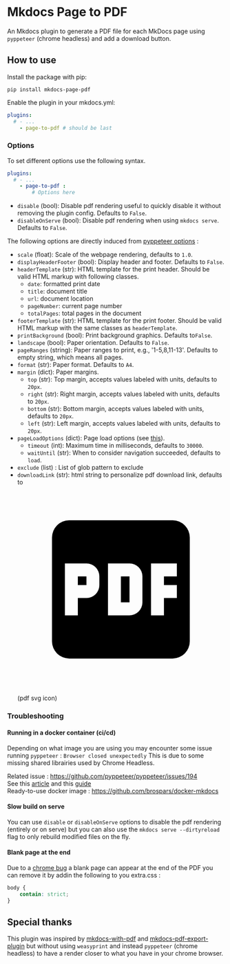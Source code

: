 # Mkdocs Page to PDF

An Mkdocs plugin to generate a PDF file for each MkDocs page using `pyppeteer` (chrome headless) 
and add a download button.

## How to use

Install the package with pip:

```shell
pip install mkdocs-page-pdf
```

Enable the plugin in your mkdocs.yml:

```yaml
plugins:
  # - ...
    - page-to-pdf # should be last
```

### Options
To set different options use the following syntax.
```yaml
plugins:
  # - ...
    - page-to-pdf :
        # Options here
```
* ``disable`` (bool): Disable pdf rendering useful to quickly disable it without removing the plugin config. Defaults to ``False``.
* ``disableOnServe`` (bool): Disable pdf rendering when using `mkdocs serve`. Defaults to ``False``.

The following options are directly induced from [pyppeteer options](https://pyppeteer.github.io/pyppeteer/reference.html?highlight=pdf#pyppeteer.page.Page.pdf) :

* ``scale`` (float): Scale of the webpage rendering, defaults to ``1.0``.
* ``displayHeaderFooter`` (bool): Display header and footer.
  Defaults to ``False``.
* ``headerTemplate`` (str): HTML template for the print header. Should
  be valid HTML markup with following classes.
  * ``date``: formatted print date
  * ``title``: document title
  * ``url``: document location
  * ``pageNumber``: current page number
  * ``totalPages``: total pages in the document
* ``footerTemplate`` (str): HTML template for the print footer. Should be valid HTML markup with the same classes as ``headerTemplate``.
* ``printBackground`` (bool): Print background graphics. Defaults to``False``.
* ``landscape`` (bool): Paper orientation. Defaults to ``False``.
* ``pageRanges`` (string): Paper ranges to print, e.g., '1-5,8,11-13'. Defaults to empty string, which means all pages.
* ``format`` (str): Paper format. Defaults to ``A4``.
* ``margin`` (dict): Paper margins.
  * ``top`` (str): Top margin, accepts values labeled with units, defaults to ``20px``.
  * ``right`` (str): Right margin, accepts values labeled with units, defaults to ``20px``.
  * ``bottom`` (str): Bottom margin, accepts values labeled with units, defaults to ``20px``.
  * ``left`` (str): Left margin, accepts values labeled with units, defaults to ``20px``.
* ``pageLoadOptions`` (dict): Page load options (see [this](https://pyppeteer.github.io/pyppeteer/reference.html?highlight=goto#pyppeteer.page.Page.goto)).
  * ``timeout`` (int): Maximum time in milliseconds, defaults to ``30000``.
  * ``waitUntil`` (str): When to consider navigation succeeded, defaults to ``load``.
* ``exclude`` (list) : List of glob pattern to exclude
* ``downloadLink`` (str): html string to personalize pdf download link, defaults to <svg xmlns="http://www.w3.org/2000/svg" viewBox="0 0 24 24"><path d="M12 10.5h1v3h-1v-3m-5 1h1v-1H7v1M20 6v12a2 2 0 0 1-2 2H6a2 2 0 0 1-2-2V6a2 2 0 0 1 2-2h12a2 2 0 0 1 2 2M9.5 10.5A1.5 1.5 0 0 0 8 9H5.5v6H7v-2h1a1.5 1.5 0 0 0 1.5-1.5v-1m5 0A1.5 1.5 0 0 0 13 9h-2.5v6H13a1.5 1.5 0 0 0 1.5-1.5v-3m4-1.5h-3v6H17v-2h1.5v-1.5H17v-1h1.5V9z"></path></svg> (pdf svg icon)

### Troubleshooting

#### Running in a docker container (ci/cd) 

Depending on what image you are using you may encounter some issue running `pyppeteer` : `Browser closed unexpectedly`
This is due to some missing shared librairies used by Chrome Headless. 

Related issue : https://github.com/pyppeteer/pyppeteer/issues/194  
See this [article](https://www.cloudsavvyit.com/13461/how-to-run-puppeteer-and-headless-chrome-in-a-docker-container/)
and this [guide](https://github.com/puppeteer/puppeteer/blob/main/docs/troubleshooting.md#running-puppeteer-in-docker)  
Ready-to-use docker image : https://github.com/brospars/docker-mkdocs

#### Slow build on serve

You can use `disable` or `disableOnServe` options to disable the pdf rendering (entirely or on serve) but you can also 
use the `mkdocs serve --dirtyreload` flag to only rebuild modified files on the fly.

#### Blank page at the end

Due to a [chrome bug](https://github.com/brospars/mkdocs-page-pdf/issues/9) a blank page can appear at the end of the PDF you can remove it by addin the following to you extra.css :

```css
body {
    contain: strict;
}
```

## Special thanks

This plugin was inspired by [mkdocs-with-pdf](https://github.com/orzih/mkdocs-with-pdf)
and [mkdocs-pdf-export-plugin](https://github.com/zhaoterryy/mkdocs-pdf-export-plugin)
but without using `weasyprint` and instead `pyppeteer` (chrome headless) to have a render 
closer to what you have in your chrome browser.

